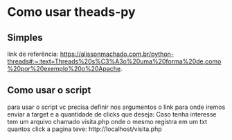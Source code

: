 # Como usar theads-py
## Simples
link de referência: https://alissonmachado.com.br/python-threads#:~:text=Threads%20s%C3%A3o%20uma%20forma%20de,como%20por%20exemplo%20o%20Apache.

## Como usar o script
para usar o script vc precisa definir nos argumentos o link para onde iremos enviar a target e a quantidade de clicks que deseja:
Caso tenha interesse tem um arquivo chamado visita.php onde o mesmo registra em um txt quantos click a pagina teve:
http://localhost/visita.php
